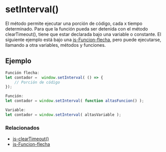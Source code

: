 # setInterval()

El método permite ejecutar una porción de código, cada x tiempo determinado.
Para que la función pueda ser detenida con el método clearTimeout(), tiene que estar declarada bajo una variable o constante.
El siguiente ejemplo está bajo una [js-Funcion-flecha](https://github.com/altaskur/Apuntes/blob/main/lenguajes/JavaScript/js-Funcion-flecha().md), pero puede ejecutarse, llamando a otra variables, métodos y funciones.

## Ejemplo

```Javascript
Función flecha:
let contador =  window.setInterval( () => {
    // Porción de código
});

Función:
let contador = window.setInterval( function altasFuncion() );

Variable:
let contador = window.setInterval( altasVariable );
```

### Relacionados

* [js-clearTimeout()](https://github.com/altaskur/Apuntes/blob/main/lenguajes/JavaScript/js-ClearTimeout().md)
* [js-Funcion-flecha](https://github.com/altaskur/Apuntes/blob/main/lenguajes/JavaScript/js-Funcion-flecha().md)
